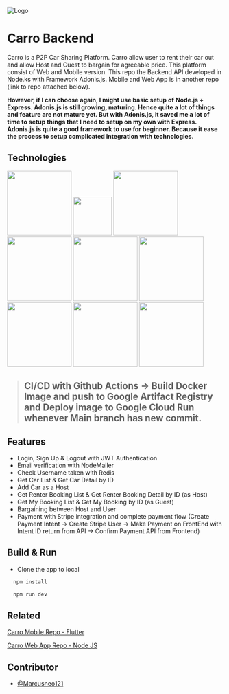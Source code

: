 ![Logo](https://i.ibb.co/wN4LCJb/carros.png)

# Carro Backend

Carro is a P2P Car Sharing Platform. Carro allow user to rent their car out and allow Host and Guest to bargain for agreeable price. This platform consist of Web and Mobile version. This repo the Backend API developed in Node.ks with Framework Adonis.js. Mobile and Web App is in another repo (link to repo attached below).

**However, if I can choose again, I might use basic setup of Node.js + Express. Adonis.js is still growing, maturing. Hence quite a lot of things and feature are not mature yet. But with Adonis.js, it saved me a lot of time to setup things that I need to setup on my own with Express. Adonis.js is quite a good framework to use for beginner. Because it ease the process to setup complicated integration with technologies.**

## Technologies

<img src="https://www.vectorlogo.zone/logos/nodejs/nodejs-ar21.png" width="150"/> <img src="https://upload.wikimedia.org/wikipedia/commons/thumb/4/4c/Typescript_logo_2020.svg/2048px-Typescript_logo_2020.svg.png" width="90"/> <img src="https://www.influxdata.com/wp-content/uploads/PostgreSQL-logo.jpg" width="150"/> <img src="https://opengraph.githubassets.com/f941e96725ce490647d44f9f5f6f7de7d53182ef4188047f530c6bd60f1f5552/adonisjs/lucid" width="150"/> <img src="https://1000logos.net/wp-content/uploads/2020/08/Redis-Logo-500x313.jpg" width="150"/> <img src="https://encrypted-tbn0.gstatic.com/images?q=tbn:ANd9GcS5hPnQgYIb2fp0KenorFRSOXY268hay_nISrnJtv-6ng&s" width="150"/> <img src="https://cdn.invicti.com/statics/img/drive/h2jfrvzrbyh1yff2n3wfu2hkqqps6x_uvqo.png" width="150"/> <img src="https://domain-forward.com/wp-content/uploads/2023/07/google-cloud-run-logo.webp" width="150"/> <img src="https://upload.wikimedia.org/wikipedia/commons/thumb/b/ba/Stripe_Logo%2C_revised_2016.svg/2560px-Stripe_Logo%2C_revised_2016.svg.png" width="150"/>

> <h2>CI/CD with Github Actions -> Build Docker Image and push to Google Artifact Registry and Deploy image to Google Cloud Run whenever Main branch has new commit.</h2>

## Features

- Login, Sign Up & Logout with JWT Authentication
- Email verification with NodeMailer
- Check Username taken with Redis
- Get Car List & Get Car Detail by ID
- Add Car as a Host
- Get Renter Booking List & Get Renter Booking Detail by ID (as Host)
- Get My Booking List & Get My Booking by ID (as Guest)
- Bargaining between Host and User
- Payment with Stripe integration and complete payment flow (Create Payment Intent -> Create Stripe User -> Make Payment on FrontEnd with Intent ID return from API -> Confirm Payment API from Frontend)

## Build & Run

- Clone the app to local

```bash
  npm install
```

```bash
  npm run dev
```

## Related

[Carro Mobile Repo - Flutter](https://github.com/Marcusneo121/carro_flutter_app)

[Carro Web App Repo - Node JS](https://github.com/Marcusneo121/carro-web-app)

## Contributor

- [@Marcusneo121](https://github.com/Marcusneo121)
